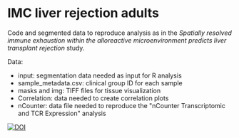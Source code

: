 # IMC liver rejection adults

Code and segmented data to reproduce analysis as in the *Spatially resolved immune exhaustion within the alloreactive microenvironment predicts liver transplant rejection* study.

Data:
- input: segmentation data needed as input for R analysis
- sample_metadata.csv: clinical group ID for each sample
- masks and img: TIFF files for tissue visualization
- Correlation: data needed to create correlation plots
- nCounter: data file needed to reproduce the "nCounter Transcriptomic and TCR Expression" analysis

<a href="https://zenodo.org/doi/10.5281/zenodo.10552911"><img src="https://zenodo.org/badge/657820352.svg" alt="DOI"></a>
